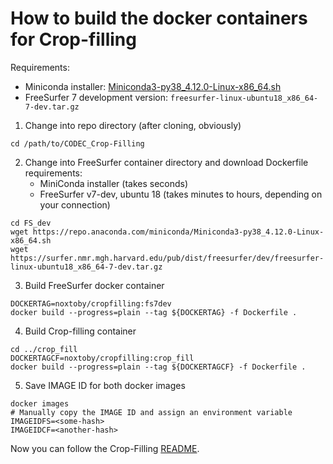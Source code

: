 # How to build the docker containers for Crop-filling

Requirements:

- Miniconda installer: [Miniconda3-py38_4.12.0-Linux-x86_64.sh](https://repo.anaconda.com/miniconda/Miniconda3-py38_4.12.0-Linux-x86_64.sh)
- FreeSurfer 7 development version: `freesurfer-linux-ubuntu18_x86_64-7-dev.tar.gz`

1. Change into repo directory (after cloning, obviously)
```
cd /path/to/CODEC_Crop-Filling
```

2. Change into FreeSurfer container directory and download Dockerfile requirements:
   - MiniConda installer (takes seconds)
   - FreeSurfer v7-dev, ubuntu 18 (takes minutes to hours, depending on your connection)
```
cd FS_dev
wget https://repo.anaconda.com/miniconda/Miniconda3-py38_4.12.0-Linux-x86_64.sh
wget https://surfer.nmr.mgh.harvard.edu/pub/dist/freesurfer/dev/freesurfer-linux-ubuntu18_x86_64-7-dev.tar.gz
```

3. Build FreeSurfer docker container
```
DOCKERTAG=noxtoby/cropfilling:fs7dev
docker build --progress=plain --tag ${DOCKERTAG} -f Dockerfile .
```

4. Build Crop-filling container
```
cd ../crop_fill
DOCKERTAGCF=noxtoby/cropfilling:crop_fill
docker build --progress=plain --tag ${DOCKERTAGCF} -f Dockerfile .
```

5. Save IMAGE ID for both docker images
```
docker images
# Manually copy the IMAGE ID and assign an environment variable
IMAGEIDFS=<some-hash>
IMAGEIDCF=<another-hash>
```

Now you can follow the Crop-Filling [README](./README.md).
